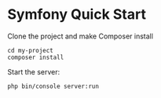 # Symfony Quick Start

Clone the project and make Composer install 
```
cd my-project
composer install
```

Start the server:
```
php bin/console server:run
```
